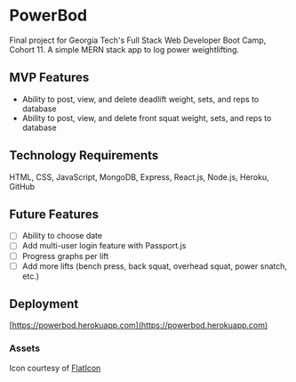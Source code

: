 # PowerBod
Final project for Georgia Tech's Full Stack Web Developer Boot Camp, Cohort 11. A simple MERN stack app to log power weightlifting.

## MVP Features
- Ability to post, view, and delete deadlift weight, sets, and reps to database
- Ability to post, view, and delete front squat weight, sets, and reps to database

## Technology Requirements
HTML, CSS, JavaScript, MongoDB, Express, React.js, Node.js, Heroku, GitHub

## Future Features
- [ ] Ability to choose date
- [ ] Add multi-user login feature with Passport.js
- [ ] Progress graphs per lift
- [ ] Add more lifts (bench press, back squat, overhead squat, power snatch, etc.)

## Deployment
[https://powerbod.herokuapp.com](https://powerbod.herokuapp.com)

### Assets
Icon courtesy of [FlatIcon](https://www.flaticon.com/)
